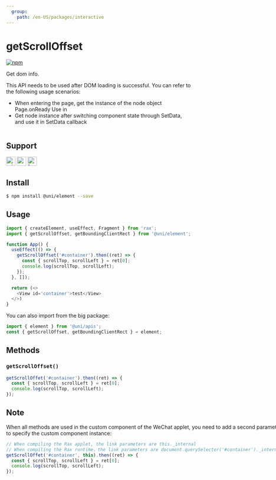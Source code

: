 ```yaml
---
  group:
    path: /en-US/packages/interactive
---
```


# getScrollOffset

[![npm](https://img.shields.io/npm/v/@uni/element.svg)](https://www.npmjs.com/package/@uni/element)

Get dom info.

This API needs to be used after DOM loading is successful. You can refer to the following usage scenarios:

- When entering the page, get the instance of the node object Page.onReady  Use in
- Get node instance after switching component state through SetData, and use it in SetData callback

<div style="display: flex;flex-direction: row;justify-content: space-between;">
<div style="margin-right: 20px;">

## Support
<img alt="miniApp" src="https://gw.alicdn.com/tfs/TB1bBpmbRCw3KVjSZFuXXcAOpXa-200-200.svg" width="25px" height="25px" title="ali miniprogram" /> <img alt="wechatMiniprogram" src="https://img.alicdn.com/tfs/TB1slcYdxv1gK0jSZFFXXb0sXXa-200-200.svg" width="25px" height="25px" title="wechatMiniprogram"> <img alt="browser" src="https://gw.alicdn.com/tfs/TB1uYFobGSs3KVjSZPiXXcsiVXa-200-200.svg" width="25px" height="25px" title="h5" />

## Install

```bash
$ npm install @uni/element --save
```

## Usage

```js
import { createElement, useEffect, Fragment } from 'rax';
import { getScrollOffset, getBoundingClientRect } from '@uni/element';

function App() {
  useEffect(() => {
    getScrollOffset('#container').then((ret) => {
      const { scrollTop, scrollLeft } = ret[0];
      console.log(scrollTop, scrollLeft);
    });
  }, []);

  return (<>
    <View id='container'>test</View>
  </>)
}
```
You can also import from the big package:

```js
import { element } from '@uni/apis';
const { getScrollOffset, getBoundingClientRect } = element;

```

## Methods

### `getScrollOffset()`

```js
getScrollOffet('#container').then((ret) => {
  const { scrollTop, scrollLeft } = ret[0];
  console.log(scrollTop, scrollLeft);
});
```

## Note

When all methods are used in the custom component of the WeChat applet, you need to add a second parameter to specify the custom component instance:

```js
// When compiling the Rax applet, the link parameters are this._internal
// When compiling the Rax runtime，the link parameters are document.querySelector('#container')._internal
getScrollOffet('#container', this).then((ret) => {
  const { scrollTop, scrollLeft } = ret[0];
  console.log(scrollTop, scrollLeft);
});
```

</div>
<div>

```jsx | inline
/**
 * iframe: true
 */
import React from 'react';
export default () => (
  <iframe style={{
      boxShadow: '0 2px 15px rgba(0,0,0,0.1)',
      width: '375px',
      height: '700px'
    }} src='https://herbox.online/p/109000004/app_1aKtEd7SK?previewZoom=100&view=preview&defaultPage=pages/element/index&topSlider=false'></iframe>
);
```

<div style="display: flex;margin-top: 50px;">
  <div>
    <img src="https://img.alicdn.com/imgextra/i2/O1CN014nu4sC28KCibY5kmN_!!6000000007913-0-tps-678-648.jpg" width="200" height="200" />
    <div style="text-align: center;">wechat miniprogram</div>
  </div>
</div>

</div>
</div>

